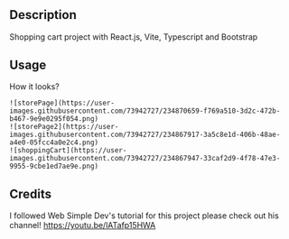 # <Shopping Cart>

## Description

Shopping cart project with React.js, Vite, Typescript and Bootstrap

## Usage

How it looks?

    ![storePage](https://user-images.githubusercontent.com/73942727/234870659-f769a510-3d2c-472b-b467-9e9e0295f054.png)
    ![storePage2](https://user-images.githubusercontent.com/73942727/234867917-3a5c8e1d-406b-48ae-a4e0-05fcc4a0e2c4.png)
    ![shoppingCart](https://user-images.githubusercontent.com/73942727/234867947-33caf2d9-4f78-47e3-9955-9cbe1ed7ae9e.png) 

## Credits

I followed Web Simple Dev's tutorial for this project please check out his channel! 
   https://youtu.be/lATafp15HWA
